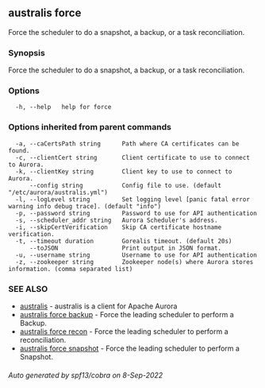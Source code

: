 ## australis force

Force the scheduler to do a snapshot, a backup, or a task reconciliation.

### Synopsis

Force the scheduler to do a snapshot, a backup, or a task reconciliation.

### Options

```
  -h, --help   help for force
```

### Options inherited from parent commands

```
  -a, --caCertsPath string      Path where CA certificates can be found.
  -c, --clientCert string       Client certificate to use to connect to Aurora.
  -k, --clientKey string        Client key to use to connect to Aurora.
      --config string           Config file to use. (default "/etc/aurora/australis.yml")
  -l, --logLevel string         Set logging level [panic fatal error warning info debug trace]. (default "info")
  -p, --password string         Password to use for API authentication
  -s, --scheduler_addr string   Aurora Scheduler's address.
  -i, --skipCertVerification    Skip CA certificate hostname verification.
  -t, --timeout duration        Gorealis timeout. (default 20s)
      --toJSON                  Print output in JSON format.
  -u, --username string         Username to use for API authentication
  -z, --zookeeper string        Zookeeper node(s) where Aurora stores information. (comma separated list)
```

### SEE ALSO

* [australis](australis.md)	 - australis is a client for Apache Aurora
* [australis force backup](australis_force_backup.md)	 - Force the leading scheduler to perform a Backup.
* [australis force recon](australis_force_recon.md)	 - Force the leading scheduler to perform a reconciliation.
* [australis force snapshot](australis_force_snapshot.md)	 - Force the leading scheduler to perform a Snapshot.

###### Auto generated by spf13/cobra on 8-Sep-2022

